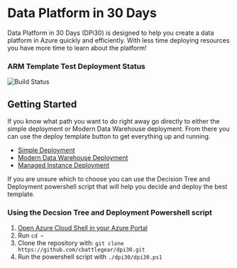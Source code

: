 # Data Platform in 30 Days

Data Platform in 30 Days (DPi30) is designed to help you create a data platform in Azure quickly and efficiently. With less time deploying resources you have more time to learn about the platform!

### ARM Template Test Deployment Status
![Build Status](https://cabattag.visualstudio.com/dpi30/_apis/build/status/cbattlegear.dpi30?branchName=master)

## Getting Started

If you know what path you want to do right away go directly to either the simple deployment or Modern Data Warehouse deployment. From there you can use the deploy template button to get everything up and running.

* [Simple Deployment](simple/)
* [Modern Data Warehouse Deployment](moderndatawarehouse/)
* [Managed Instance Deployment](managedinstance/)

If you are unsure which to choose you can use the Decision Tree and Deployment powershell script that will help you decide and deploy the best template.

### Using the Decsion Tree and Deployment Powershell script
1. [Open Azure Cloud Shell in your Azure Portal](https://docs.microsoft.com/en-us/azure/cloud-shell/quickstart-powershell#start-cloud-shell)
2. Run `cd ~`
3. Clone the repository with: `git clone https://github.com/cbattlegear/dpi30.git`
4. Run the powershell script with `./dpi30/dpi30.ps1`